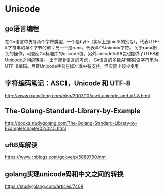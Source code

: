 # Unicode
## go语言编程
在Go语言中支持两个字符类型，一个是byte（实际上是uint8的别名），代表UTF-8字符串的单个字节的值；另一个是rune，代表单个Unicode字符。
关于rune相关的操作，可查阅Go标准库的unicode包。另外unicode/utf8包也提供了UTF8和Unicode之间的转换。
出于简化语言的考虑， Go语言的多数API都假设字符串为UTF-8编码。尽管Unicode字符在标准库中有支持，但实际上较少使用。
## 字符编码笔记：ASCII，Unicode 和 UTF-8
http://www.ruanyifeng.com/blog/2007/10/ascii_unicode_and_utf-8.html
## The-Golang-Standard-Library-by-Example
http://books.studygolang.com/The-Golang-Standard-Library-by-Example/chapter02/02.5.html
## uft8库解读
https://www.cnblogs.com/golove/p/5889790.html
## golang实现unicode码和中文之间的转换
https://studygolang.com/articles/7408

